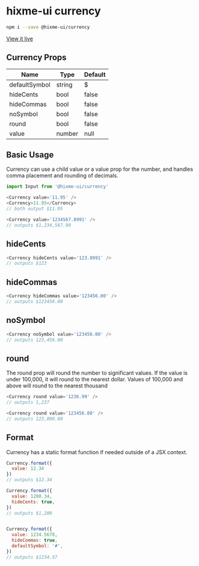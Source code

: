 # hixme-ui currency


```bash
npm i --save @hixme-ui/currency
```
[View it live](https://hixme.github.io/hixme-ui/currency)

## Currency Props

| Name            | Type        | Default        |
| --------------- | ----------- | -------------- |
| defaultSymbol   | string      | $              |
| hideCents       | bool        | false          |
| hideCommas      | bool        | false          |
| noSymbol        | bool        | false          |
| round           | bool        | false          |
| value           | number      | null           |


## Basic Usage

Currency can use a child value or a value prop for the number, and handles comma placement and rounding of decimals.

```javascript
import Input from '@hixme-ui/currency'

<Currency value='11.95' />
<Currency>11.95</Currency>
// both output $11.95

<Currency value='1234567.8991' />
// outputs $1,234,567.90
```

## hideCents
```javascript
<Currency hideCents value='123.8991' />
// outputs $123
```

## hideCommas
```javascript
<Currency hideCommas value='123456.00' />
// outputs $123456.00
```

## noSymbol
```javascript
<Currency noSymbol value='123456.00' />
// outputs 123,456.00
```

## round

The round prop will round the number to significant values. If the value is
under 100,000, it will round to the nearest dollar.  Values of 100,000 and
above will round to the nearest thousand

```javascript
<Currency round value='1236.99' />
// outputs 1,237

<Currency round value='123456.00' />
// outputs 123,000.00
```

## Format

Currency has a static format function if needed outside of a JSX context.

```javascript
Currency.format({
  value: 12.34
})
// outputs $12.34

Currency.format({
  value: 1200.34,
  hideCents: true,
})
// outputs $1,200


Currency.format({
  value: 1234.5678,
  hideCommas: true,
  defaultSymbol: '#',
})
// outputs $1234.57
```
